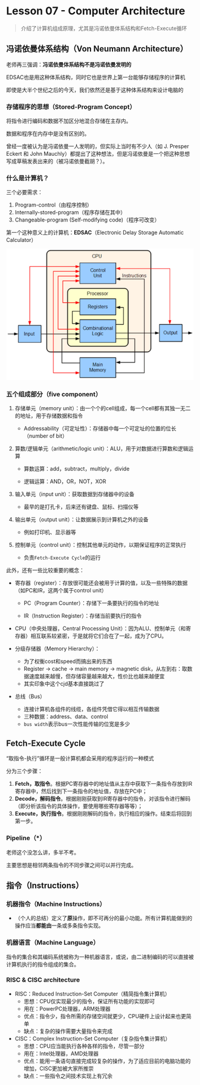# Lesson 07 - Computer Architecture

> 介绍了计算机组成原理，尤其是冯诺依曼体系结构和Fetch-Execute循环

## 冯诺依曼体系结构（Von Neumann Architecture）

老师再三强调：**冯诺依曼体系结构不是冯诺依曼发明的**

EDSAC也是用这种体系结构，同时它也是世界上第一台能够存储程序的计算机

即使是大半个世纪之后的今天，我们依然还是基于这种体系结构来设计电脑的

### 存储程序的思想（Stored-Program Concept）

将指令进行编码和数据不加区分地混合存储在主存内。

数据和程序在内存中是没有区别的。

曾经一度被认为是冯诺依曼一人发明的，但实际上当时有不少人（如 J. Presper Eckert 和 John Mauchly）都提出了这种想法，但是冯诺依曼是一个把这种思想写成草稿发表出来的（被冯诺依曼截胡？）。

### 什么是计算机？

三个必要需求：

1. Program-control（由程序控制）
2. Internally-stored-program（程序存储在其中）
3. Changeable-program (Self-modifying code)（程序可改变）

第一个这种意义上的计算机：**EDSAC**（Electronic Delay Storage Automatic Calculator）

![L07_1](./imgs/L07_1.png)

### 五个组成部分（five component）

1. 存储单元（memory unit）：由一个个的cell组成，每一个cell都有其独一无二的地址，用于存储数据和指令

   - Addressability（可定址性）：存储器中每一个可定址的位置的位长（number of bit）

2. 算数/逻辑单元（arithmetic/logic unit）：ALU，用于对数据进行算数和逻辑运算

   - 算数运算：add，subtract，multiply，divide

   - 逻辑运算：AND，OR，NOT，XOR

3. 输入单元（input unit）：获取数据到存储器中的设备

   - 最早的是打孔卡，后来还有键盘、鼠标、扫描仪等

4. 输出单元（output unit）：让数据展示到计算机之外的设备

   - 例如打印机、显示器等

5. 控制单元（control unit）：控制其他单元的动作，以期保证程序的正常执行

   - 负责`Fetch-Execute Cycle`的运行

此外，还有一些比较重要的概念：

- 寄存器（register）：存放很可能还会被用于计算的值，以及一些特殊的数据（如PC和IR，这两个属于control unit）

  - PC（Program Counter）：存储下一条要执行的指令的地址

  - IR（Instruction Register）：存储当前要执行的指令

- CPU（中央处理器，Central Processing Unit）：因为ALU、控制单元（和寄存器）相互联系较紧密，于是就将它们合在了一起，成为了CPU。

- 分级存储器（Memory Hierarchy）：
  - 为了权衡cost和speed而搞出来的东西
  - Register -> cache -> main memory -> magnetic disk，从左到右：取数据速度越来越慢，但存储容量越来越大，性价比也越来越便宜
  - 其实印象中这个cjd基本直接跳过了

- 总线（Bus）
  - 连接计算机各组件的线缆，各组件凭借它得以相互传输数据
  - 三种数据：address、data、control
  - `bus width`表示bus一次性能传输的位宽是多少



## Fetch-Execute Cycle

“取指令-执行”循环是一般计算机都会采用的程序运行的一种模式

分为三个步骤：

1. **Fetch，取指令**。根据PC寄存器中的地址值从主存中获取下一条指令存放到IR寄存器中，然后找到下一条指令的地址值，存放在PC中；
2. **Decode，解码指令**。根据刚刚获取到IR寄存器中的指令，对该指令进行解码（即分析该指令的具体操作，要使用哪些寄存器等等）；
3. **Execute，执行指令**。根据刚刚解码的指令，执行相应的操作。结束后将回到第一步。

### Pipeline（*）

老师这个没怎么讲，多半不考。

主要思想是相邻两条指令的不同步骤之间可以并行完成。



## 指令（Instructions）

### 机器指令（Machine Instructions）

- （个人的总结）定义了**原**操作，即不可再分的最小功能。所有计算机能做到的操作应当**都能由**一条或多条指令实现。

### 机器语言（Machine Language）

指令的集合和其编码系统被称为一种机器语言，或说，由二进制编码的可以直接被计算机执行的指令组成的集合。

### RISC & CISC architecture

- RISC：Reduced Instruction-Set Computer（精简指令集计算机）
  - 思想：CPU仅实现最少的指令，保证所有功能的实现即可
  - 用在：PowerPC处理器，ARM处理器
  - 优点：指令少，指令所需的存储空间就更少，CPU硬件上设计起来也更简单
  - 缺点：复杂的操作需要大量指令来完成
- CISC：Complex Instruction-Set Computer（复杂指令集计算机）
  - 思想：CPU应当能执行各种各样的指令，尽管一部分
  - 用在：Intel处理器，AMD处理器
  - 优点：能用一条语句直接完成较复杂的操作，为了适应目前的电脑功能的增加，CISC更加被大家所推崇
  - 缺点：一些指令之间技术实现上有冗余
